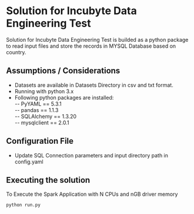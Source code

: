 # Solution for Incubyte Data Engineering Test
Solution for Incubyte Data Engineering Test is builded as a python package to read input files and store the records in MYSQL Database based on country.

## Assumptions / Considerations
- Datasets are available in Datasets Directory in csv and txt format.
- Running with python 3.x
- Following python packages are installed: \
-- PyYAML == 5.3.1 \
-- pandas == 1.1.3 \
-- SQLAlchemy == 1.3.20 \
-- mysqlclient == 2.0.1 

## Configuration File
- Update SQL Connection parameters and input directory path in config.yaml

## Executing the solution
To Execute the Spark Application with N CPUs and nGB driver memory
```
python run.py
```
